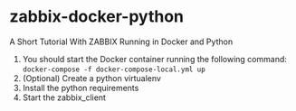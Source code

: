 # zabbix-docker-python
A Short Tutorial With ZABBIX Running in Docker and Python

1. You should start the Docker container running the following command:                 
   ```docker-compose -f docker-compose-local.yml up```
2. (Optional) Create a python virtualenv
3. Install the python requirements
4. Start the zabbix_client
